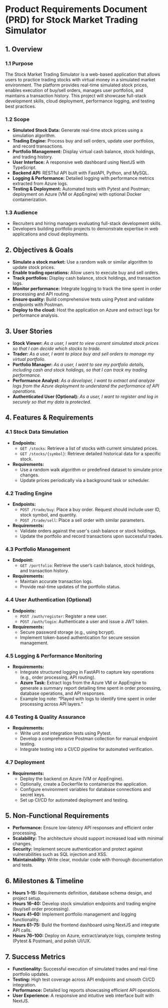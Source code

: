 # Product Requirements Document (PRD) for Stock Market Trading Simulator

## 1. Overview

### 1.1 Purpose
The Stock Market Trading Simulator is a web-based application that allows users to practice trading stocks with virtual money in a simulated market environment. The platform provides real-time simulated stock prices, enables execution of buy/sell orders, manages user portfolios, and maintains a transaction history. This project will showcase full-stack development skills, cloud deployment, performance logging, and testing best practices.

### 1.2 Scope
- **Simulated Stock Data:** Generate real-time stock prices using a simulation algorithm.
- **Trading Engine:** Process buy and sell orders, update user portfolios, and record transactions.
- **Portfolio Management:** Display virtual cash balance, stock holdings, and trading history.
- **User Interface:** A responsive web dashboard using NextJS with TypeScript.
- **Backend API:** RESTful API built with FastAPI, Python, and MySQL.
- **Logging & Performance:** Detailed logging with performance metrics extracted from Azure logs.
- **Testing & Deployment:** Automated tests with Pytest and Postman; deployment on Azure (VM or AppEngine) with optional Docker containerization.

### 1.3 Audience
- Recruiters and hiring managers evaluating full-stack development skills.
- Developers building portfolio projects to demonstrate expertise in web applications and cloud deployments.

## 2. Objectives & Goals
- **Simulate a stock market:** Use a random walk or similar algorithm to update stock prices.
- **Enable trading operations:** Allow users to execute buy and sell orders.
- **Track portfolios:** Display cash balance, stock holdings, and transaction logs.
- **Monitor performance:** Integrate logging to track the time spent in order processing and API routing.
- **Ensure quality:** Build comprehensive tests using Pytest and validate endpoints with Postman.
- **Deploy to the cloud:** Host the application on Azure and extract logs for performance analysis.

## 3. User Stories
- **Stock Viewer:** *As a user, I want to view current simulated stock prices so that I can decide which stocks to trade.*
- **Trader:** *As a user, I want to place buy and sell orders to manage my virtual portfolio.*
- **Portfolio Manager:** *As a user, I want to see my portfolio details, including cash and stock holdings, so that I can track my trading performance.*
- **Performance Analyst:** *As a developer, I want to extract and analyze logs from the Azure deployment to understand the performance of API operations.*
- **Authenticated User (Optional):** *As a user, I want to register and log in securely so that my data is protected.*

## 4. Features & Requirements

### 4.1 Stock Data Simulation
- **Endpoints:**
  - `GET /stocks`: Retrieve a list of stocks with current simulated prices.
  - `GET /stocks/{symbol}`: Retrieve detailed historical data for a specific stock.
- **Requirements:**
  - Use a random walk algorithm or predefined dataset to simulate price changes.
  - Update prices periodically via a background task or scheduler.

### 4.2 Trading Engine
- **Endpoints:**
  - `POST /trade/buy`: Place a buy order. Request should include user ID, stock symbol, and quantity.
  - `POST /trade/sell`: Place a sell order with similar parameters.
- **Requirements:**
  - Validate orders against the user's cash balance or stock holdings.
  - Update the portfolio and record transactions upon successful trades.

### 4.3 Portfolio Management
- **Endpoint:**
  - `GET /portfolio`: Retrieve the user’s cash balance, stock holdings, and transaction history.
- **Requirements:**
  - Maintain accurate transaction logs.
  - Provide real-time updates of the portfolio status.

### 4.4 User Authentication (Optional)
- **Endpoints:**
  - `POST /auth/register`: Register a new user.
  - `POST /auth/login`: Authenticate a user and issue a JWT token.
- **Requirements:**
  - Secure password storage (e.g., using bcrypt).
  - Implement token-based authentication for secure session management.

### 4.5 Logging & Performance Monitoring
- **Requirements:**
  - Integrate structured logging in FastAPI to capture key operations (e.g., order processing, API routing).
  - **Azure Task:** Extract logs from the Azure VM or AppEngine to generate a summary report detailing time spent in order processing, database operations, and API responses.
  - Example log note: “Played with logs to identify time spent in order processing across API layers.”

### 4.6 Testing & Quality Assurance
- **Requirements:**
  - Write unit and integration tests using Pytest.
  - Develop a comprehensive Postman collection for manual endpoint testing.
  - Integrate testing into a CI/CD pipeline for automated verification.

### 4.7 Deployment
- **Requirements:**
  - Deploy the backend on Azure (VM or AppEngine).
  - Optionally, create a Dockerfile to containerize the application.
  - Configure environment variables for database connections and secret keys.
  - Set up CI/CD for automated deployment and testing.

## 5. Non-Functional Requirements
- **Performance:** Ensure low-latency API responses and efficient order processing.
- **Scalability:** The architecture should support increased load with minimal changes.
- **Security:** Implement secure authentication and protect against vulnerabilities such as SQL injection and XSS.
- **Maintainability:** Write clear, modular code with thorough documentation and tests.

## 6. Milestones & Timeline
- **Hours 1–15:** Requirements definition, database schema design, and project setup.
- **Hours 16–40:** Develop stock simulation endpoints and trading engine (buy/sell order processing).
- **Hours 41–60:** Implement portfolio management and logging functionality.
- **Hours 61–75:** Build the frontend dashboard using NextJS and integrate API calls.
- **Hours 76–100:** Deploy on Azure, extract/analyze logs, complete testing (Pytest & Postman), and polish UI/UX.

## 7. Success Metrics
- **Functionality:** Successful execution of simulated trades and real-time portfolio updates.
- **Testing:** High test coverage across API endpoints and smooth CI/CD integration.
- **Performance:** Detailed log reports showcasing efficient API operations.
- **User Experience:** A responsive and intuitive web interface built with NextJS.

